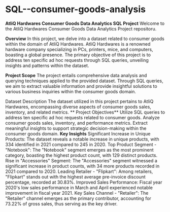 # SQL--consumer-goods-analysis
**AtliQ Hardwares Consumer Goods Data Analytics SQL Project**
Welcome to the AtliQ Hardwares Consumer Goods Data Analytics Project repositoru.

**Overview**
In this project, we delve into a dataset related to consumer goods within the domain of AtliQ Hardwares. AtliQ Hardwares is a renowned hardware company specializing in PCs, printers, mice, and computers, boasting a global presence. The primary objective of this project is to address ten specific ad hoc requests through SQL queries, unveiling insights and patterns within the dataset.

**Project Scope**
The project entails comprehensive data analysis and querying techniques applied to the provided dataset. Through SQL queries, we aim to extract valuable information and provide insightful solutions to various business inquiries within the consumer goods domain.

Dataset Description
The dataset utilized in this project pertains to AtliQ Hardwares, encompassing diverse aspects of consumer goods sales, inventory, and related metrics. 
**
Project Objectives**
Utilize SQL queries to address ten specific ad hoc requests related to consumer goods.
Analyze consumer goods sales, inventory, and performance metrics.
Extract meaningful insights to support strategic decision-making within the consumer goods domain.
**Key Insights**
Significant Increase in Unique Products: The dataset reveals a notable increase in unique products, with 334 identified in 2021 compared to 245 in 2020.
Top Product Segment - "Notebook": The "Notebook" segment emerges as the most prominent category, boasting the highest product count, with 129 distinct products.
Rise in "Accessories" Segment: The "Accessories" segment witnessed a significant increase in product counts, with 34 more products recorded in 2021 compared to 2020.
Leading Retailer - "Flipkart": Among retailers, "Flipkart" stands out with the highest average pre-invoice discount percentage, recorded at 30.83%.
Improved Sales Performance: Fiscal year 2020's low sales performance in March and April experienced notable improvement in fiscal year 2021.
Key Sales Channel - "Retailer": The "Retailer" channel emerges as the primary contributor, accounting for 73.22% of gross sales, thus serving as the key driver.
